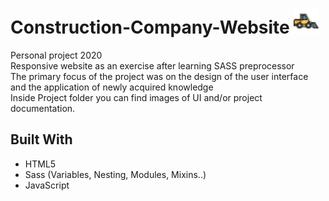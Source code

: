 # Construction-Company-Website <img src="img/icon.png" width="40px" alt="logo"/>
Personal project 2020 <br/>
Responsive website as an exercise after learning SASS preprocessor <br/>
The primary focus of the project was on the design of the user interface and the application of newly acquired knowledge<br>
Inside Project folder you can find images of UI and/or project documentation.

## Built With
* HTML5
* Sass (Variables, Nesting, Modules, Mixins..)
* JavaScript
